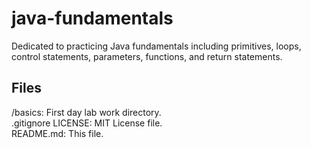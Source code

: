 # java-fundamentals

Dedicated to practicing Java fundamentals including primitives, loops, control statements, parameters, functions, and return statements.

## Files

/basics: First day lab work directory.  
.gitignore
LICENSE: MIT License file.  
README.md: This file.  
